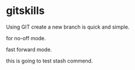 # gitskills

Using GIT create a new branch is quick and simple.

for no-off mode.

fast forward mode.

this is going to test stash commend.
